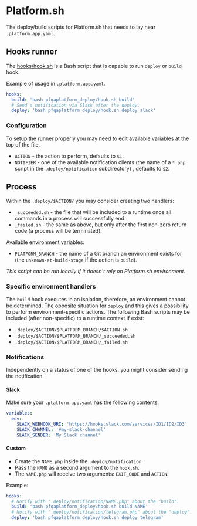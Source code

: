 # Platform.sh

The deploy/build scripts for Platform.sh that needs to lay near `.platform.app.yaml`.

## Hooks runner

The [hooks/hook.sh](hook.sh) is a Bash script that is capable to run `deploy` or `build` hook.

Example of usage in `.platform.app.yaml`.

```yaml
hooks:
  build: 'bash pfqaplatform_deploy/hook.sh build'
  # Send a notification via Slack after the deploy.
  deploy: 'bash pfqaplatform_deploy/hook.sh deploy slack'
```

### Configuration

To setup the runner properly you may need to edit available variables at the top of the file.

- `ACTION` - the action to perform, defaults to `$1`.
- `NOTIFIER` - one of the available notification clients (the name of a `*.php` script in the `.deploy/notification` subdirectory) , defaults to `$2`.

## Process

Within the `.deploy/$ACTION/` you may consider creating two handlers:

  - `_succeeded.sh` - the file that will be included to a runtime once all commands in a process will successfully end.
  - `_failed.sh` - the same as above, but only after the first non-zero return code (a process will be terminated).

Available environment variables:

- `PLATFORM_BRANCH` - the name of a Git branch an environment exists for (the `unknown-at-build-stage` if the action is `build`).

*This script can be run locally if it doesn't rely on Platform.sh environment.*

### Specific environment handlers

The `build` hook executes in an isolation, therefore, an environment cannot be determined. The opposite situation for `deploy` and this gives a possibility to perform environment-specific actions. The following Bash scripts may be included (after non-specific) to a runtime context if exist:

- `.deploy/$ACTION/$PLATFORM_BRANCH/$ACTION.sh`
- `.deploy/$ACTION/$PLATFORM_BRANCH/_succeeded.sh`
- `.deploy/$ACTION/$PLATFORM_BRANCH/_failed.sh`

### Notifications

Independently on a status of one of the hooks, you might consider sending the notification.

#### Slack

Make sure your `.platform.app.yaml` has the following contents:

```yaml
variables:
  env:
    SLACK_WEBHOOK_URI: 'https://hooks.slack.com/services/ID1/ID2/ID3'
    SLACK_CHANNEL: '#my-slack-channel'
    SLACK_SENDER: 'My Slack channel'
```

#### Custom

- Create the `NAME.php` inside the `.deploy/notification`.
- Pass the `NAME` as a second argument to the `hook.sh`.
- The `NAME.php` will receive two arguments: `EXIT_CODE` and `ACTION`.

Example:

```yaml
hooks:
  # Notify with ".deploy/notification/NAME.php" about the "build".
  build: 'bash pfqaplatform_deploy/hook.sh build NAME'
  # Notify with ".deploy/notification/telegram.php" about the "deploy".
  deploy: 'bash pfqaplatform_deploy/hook.sh deploy telegram'
```

